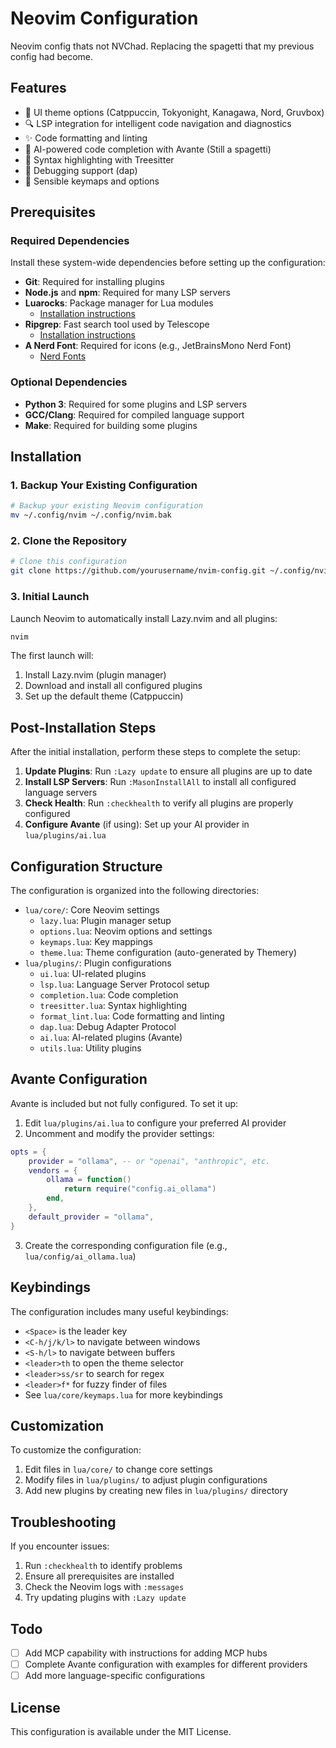 # Neovim Configuration

Neovim config thats not NVChad. Replacing the spagetti that my previous config had become.

## Features

- 🎨 UI theme options (Catppuccin, Tokyonight, Kanagawa, Nord, Gruvbox)
- 🔍 LSP integration for intelligent code navigation and diagnostics
- ✨ Code formatting and linting
- 🧠 AI-powered code completion with Avante (Still a spagetti)
- 🌲 Syntax highlighting with Treesitter
- 🐞 Debugging support (dap)
- 🔧 Sensible keymaps and options

## Prerequisites

### Required Dependencies

Install these system-wide dependencies before setting up the configuration:

- **Git**: Required for installing plugins
- **Node.js** and **npm**: Required for many LSP servers
- **Luarocks**: Package manager for Lua modules
  - [Installation instructions](https://luarocks.org/)
- **Ripgrep**: Fast search tool used by Telescope
  - [Installation instructions](https://github.com/BurntSushi/ripgrep?tab=readme-ov-file#installation)
- **A Nerd Font**: Required for icons (e.g., JetBrainsMono Nerd Font)
  - [Nerd Fonts](https://www.nerdfonts.com/font-downloads)

### Optional Dependencies

- **Python 3**: Required for some plugins and LSP servers
- **GCC/Clang**: Required for compiled language support
- **Make**: Required for building some plugins

## Installation

### 1. Backup Your Existing Configuration

```bash
# Backup your existing Neovim configuration
mv ~/.config/nvim ~/.config/nvim.bak
```

### 2. Clone the Repository

```bash
# Clone this configuration
git clone https://github.com/yourusername/nvim-config.git ~/.config/nvim
```

### 3. Initial Launch

Launch Neovim to automatically install Lazy.nvim and all plugins:

```bash
nvim
```

The first launch will:
1. Install Lazy.nvim (plugin manager)
2. Download and install all configured plugins
3. Set up the default theme (Catppuccin)

## Post-Installation Steps

After the initial installation, perform these steps to complete the setup:

1. **Update Plugins**: Run `:Lazy update` to ensure all plugins are up to date
2. **Install LSP Servers**: Run `:MasonInstallAll` to install all configured language servers
3. **Check Health**: Run `:checkhealth` to verify all plugins are properly configured
4. **Configure Avante** (if using): Set up your AI provider in `lua/plugins/ai.lua`

## Configuration Structure

The configuration is organized into the following directories:

- `lua/core/`: Core Neovim settings
  - `lazy.lua`: Plugin manager setup
  - `options.lua`: Neovim options and settings
  - `keymaps.lua`: Key mappings
  - `theme.lua`: Theme configuration (auto-generated by Themery)
- `lua/plugins/`: Plugin configurations
  - `ui.lua`: UI-related plugins
  - `lsp.lua`: Language Server Protocol setup
  - `completion.lua`: Code completion
  - `treesitter.lua`: Syntax highlighting
  - `format_lint.lua`: Code formatting and linting
  - `dap.lua`: Debug Adapter Protocol
  - `ai.lua`: AI-related plugins (Avante)
  - `utils.lua`: Utility plugins

## Avante Configuration

Avante is included but not fully configured. To set it up:

1. Edit `lua/plugins/ai.lua` to configure your preferred AI provider
2. Uncomment and modify the provider settings:

```lua
opts = {
    provider = "ollama", -- or "openai", "anthropic", etc.
    vendors = {
        ollama = function()
            return require("config.ai_ollama")
        end,
    },
    default_provider = "ollama",
}
```

3. Create the corresponding configuration file (e.g., `lua/config/ai_ollama.lua`)

## Keybindings

The configuration includes many useful keybindings:

- `<Space>` is the leader key
- `<C-h/j/k/l>` to navigate between windows
- `<S-h/l>` to navigate between buffers
- `<leader>th` to open the theme selector
- `<leader>ss/sr` to search for regex
- `<leader>f*` for fuzzy finder of files
- See `lua/core/keymaps.lua` for more keybindings

## Customization

To customize the configuration:

1. Edit files in `lua/core/` to change core settings
2. Modify files in `lua/plugins/` to adjust plugin configurations
3. Add new plugins by creating new files in `lua/plugins/` directory

## Troubleshooting

If you encounter issues:

1. Run `:checkhealth` to identify problems
2. Ensure all prerequisites are installed
3. Check the Neovim logs with `:messages`
4. Try updating plugins with `:Lazy update`

## Todo

- [ ] Add MCP capability with instructions for adding MCP hubs
- [ ] Complete Avante configuration with examples for different providers
- [ ] Add more language-specific configurations

## License

This configuration is available under the MIT License.
